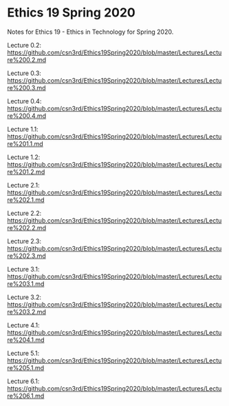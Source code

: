 # Ethics 19 Spring 2020
Notes for Ethics 19 - Ethics in Technology for Spring 2020.

Lecture 0.2: https://github.com/csn3rd/Ethics19Spring2020/blob/master/Lectures/Lecture%200.2.md

Lecture 0.3: https://github.com/csn3rd/Ethics19Spring2020/blob/master/Lectures/Lecture%200.3.md

Lecture 0.4: https://github.com/csn3rd/Ethics19Spring2020/blob/master/Lectures/Lecture%200.4.md

Lecture 1.1: https://github.com/csn3rd/Ethics19Spring2020/blob/master/Lectures/Lecture%201.1.md

Lecture 1.2: https://github.com/csn3rd/Ethics19Spring2020/blob/master/Lectures/Lecture%201.2.md

Lecture 2.1: https://github.com/csn3rd/Ethics19Spring2020/blob/master/Lectures/Lecture%202.1.md

Lecture 2.2: https://github.com/csn3rd/Ethics19Spring2020/blob/master/Lectures/Lecture%202.2.md

Lecture 2.3: https://github.com/csn3rd/Ethics19Spring2020/blob/master/Lectures/Lecture%202.3.md

Lecture 3.1: https://github.com/csn3rd/Ethics19Spring2020/blob/master/Lectures/Lecture%203.1.md

Lecture 3.2: https://github.com/csn3rd/Ethics19Spring2020/blob/master/Lectures/Lecture%203.2.md

Lecture 4.1: https://github.com/csn3rd/Ethics19Spring2020/blob/master/Lectures/Lecture%204.1.md

Lecture 5.1: https://github.com/csn3rd/Ethics19Spring2020/blob/master/Lectures/Lecture%205.1.md

Lecture 6.1: https://github.com/csn3rd/Ethics19Spring2020/blob/master/Lectures/Lecture%206.1.md
